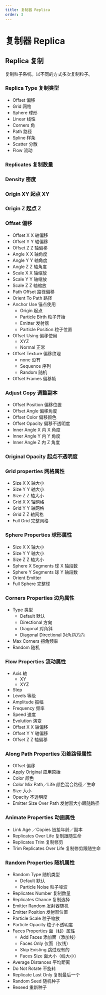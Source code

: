 ```yaml
---
title: 复制器 Replica
order: 3
---
```


# 复制器 Replica

## Replica 复制

复制粒子系统。以不同的方式多次复制粒子。

### Replica Type 复制类型

- Offset 偏移
- Grid 网格
- Sphere 球形
- Linear 线性
- Corners 角
- Path 路径
- Spline 样条
- Scatter 分散
- Flow 流动

### Replicates 复制数量

### Density 密度

### Origin XY 起点 XY

### Origin Z 起点 Z

### Offset 偏移

- Offset X X 轴偏移
- Offset Y Y 轴偏移
- Offset Z Z 轴偏移
- Angle X X 轴角度
- Angle Y Y 轴角度
- Angle Z Z 轴角度
- Scale X X 轴缩放
- Scale Y Y 轴缩放
- Scale Z Z 轴缩放
- Path Offset 路径偏移
- Orient To Path 路径
- Anchor Use 锚点使用
  - Origin 起点
  - Particle Birth 粒子开始
  - Emitter 发射器
  - Particle Position 粒子位置
- Offset Using 偏移使用
  - XYZ
  - Normal 正常
- Offset Texture 偏移纹理
  - none 没有
  - Sequence 序列
  - Random 随机
- Offset Frames 偏移帧

### Adjust Copy 调整副本

- Offset Position 偏移位置
- Offset Angle 偏移角度
- Offset Color 偏移颜色
- Offset Opacity 偏移不透明度
- Inner Angle X 内 X 角度
- Inner Angle Y 内 Y 角度
- Inner Angle Z 内 Z 角度

### Original Opacity 起点不透明度

### Grid properties 网格属性

- Size X X 轴大小
- Size Y Y 轴大小
- Size Z Z 轴大小
- Grid X X 轴网格
- Grid Y Y 轴网格
- Grid Z Z 轴网格
- Full Grid 完整网格

### Sphere Properties 球形属性

- Size X X 轴大小
- Size Y Y 轴大小
- Size Z Z 轴大小
- Sphere X Segments 球 X 轴段数
- Sphere Y Segments 球 Y 轴段数
- Orient Emitter
- Full Sphere 完整球

### Corners Properties 边角属性

- Type 类型
  - Default 默认
  - Directional 方向
  - Diagonal 对角斜
  - Diagonal Directional 对角斜方向
- Max Corners 拐角频率
- Random 随机

### Flow Properties 流动属性

- Axis 轴
  - XY
  - XYZ
- Step
- Levels 等级
- Amplitude 振幅
- Frequency 频率
- Speed 速度
- Evolution 演变
- Offset X X 轴偏移
- Offset Y Y 轴偏移
- Offset Z Z 轴偏移

### Along Path Properties 沿着路径属性

- Offset 偏移
- Apply Original 应用原始
- Color 颜色
- Color Mix Path／Life 颜色混合路径／生命
- Size 大小
- Opacity 不透明度
- Emitter Size Over Path 发射器大小跟随路径

### Animate Properties 动画属性

- Link Age ／Copies 链接年龄／副本
- Replicates Over Life 复制跟随生命
- Replicates Trim 复制修剪
- Trim Replicates Over Life 复制修剪跟随生命

### Random Properties 随机属性

- Random Type 随机类型
  - Default 默认
  - Particle Noise 粒子噪波
- Replicates Number 复制数量
- Replicates Chance 复制选择
- Emitter Random 发射器随机
- Emitter Position 发射器位置
- Particle Scale 粒子缩放
- Particle Opacity 粒子不透明度
- Faces Properties 面（线）属性
  - Add Faces 添加面（添加线）
  - Faces Only 仅面（仅线）
  - Skip Existing 跳过现有的
  - Faces Size 面大小（线大小）
- Average Distances 平均距离
- Do Not Rotate 不旋转
- Replicate Last Only 复制最后一个
- Random Seed 随机种子
- Reseed 重新种子
